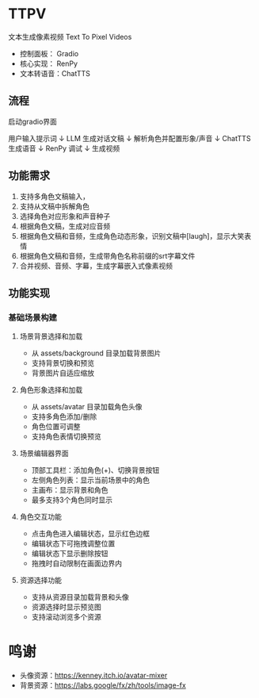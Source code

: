 # TTPV
文本生成像素视频 Text To Pixel Videos

- 控制面板： Gradio
- 核心实现： RenPy
- 文本转语音：ChatTTS

## 流程
启动gradio界面

用户输入提示词
↓
LLM 生成对话文稿
↓
解析角色并配置形象/声音
↓
ChatTTS 生成语音
↓
RenPy 调试
↓
生成视频


## 功能需求

1. 支持多角色文稿输入，
2. 支持从文稿中拆解角色
3. 选择角色对应形象和声音种子
4. 根据角色文稿，生成对应音频
5. 根据角色文稿和音频，生成角色动态形象，识别文稿中[laugh]，显示大笑表情
6. 根据角色文稿和音频，生成带角色名称前缀的srt字幕文件
7. 合并视频、音频、字幕，生成字幕嵌入式像素视频

## 功能实现

### 基础场景构建

1. 场景背景选择和加载
   - 从 assets/background 目录加载背景图片
   - 支持背景切换和预览
   - 背景图片自适应缩放

2. 角色形象选择和加载
   - 从 assets/avatar 目录加载角色头像
   - 支持多角色添加/删除
   - 角色位置可调整
   - 支持角色表情切换预览

3. 场景编辑器界面
   - 顶部工具栏：添加角色(+)、切换背景按钮
   - 左侧角色列表：显示当前场景中的角色
   - 主画布：显示背景和角色
   - 最多支持3个角色同时显示
   
4. 角色交互功能
   - 点击角色进入编辑状态，显示红色边框
   - 编辑状态下可拖拽调整位置
   - 编辑状态下显示删除按钮
   - 拖拽时自动限制在画面边界内

5. 资源选择功能
   - 支持从资源目录加载背景和头像
   - 资源选择时显示预览图
   - 支持滚动浏览多个资源


# 鸣谢
- 头像资源：https://kenney.itch.io/avatar-mixer
- 背景资源：https://labs.google/fx/zh/tools/image-fx
